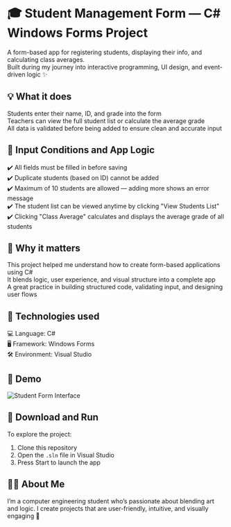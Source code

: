 # 🎓 Student Management Form — C# Windows Forms Project  
A form-based app for registering students, displaying their info, and calculating class averages.  
Built during my journey into interactive programming, UI design, and event-driven logic ✨

## 💡 What it does  
Students enter their name, ID, and grade into the form  
Teachers can view the full student list or calculate the average grade  
All data is validated before being added to ensure clean and accurate input  

## 🔐 Input Conditions and App Logic  
✔️ All fields must be filled in before saving  
✔️ Duplicate students (based on ID) cannot be added  
✔️ Maximum of 10 students are allowed — adding more shows an error message  
✔️ The student list can be viewed anytime by clicking "View Students List"  
✔️ Clicking "Class Average" calculates and displays the average grade of all students  

## 🎯 Why it matters  
This project helped me understand how to create form-based applications using C#  
It blends logic, user experience, and visual structure into a complete app  
A great practice in building structured code, validating input, and designing user flows

## 🔧 Technologies used  
💻 Language: C#  
🖥️ Framework: Windows Forms  
🛠️ Environment: Visual Studio  

## 📸 Demo  
![Student Form Interface](assets/sort.gif)

## 📁 Download and Run  
To explore the project:  
1. Clone this repository  
2. Open the `.sln` file in Visual Studio  
3. Press Start to launch the app  

## 🙋‍♀️ About Me  
I’m a computer engineering student who’s passionate about blending art and logic.
I create projects that are user-friendly, intuitive, and visually engaging 💖  
